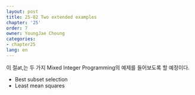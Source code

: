 ```yaml
---
layout: post
title: 25-02 Two extended examples
chapter: '25'
order: 7
owner: YoungJae Choung
categories:
- chapter25
lang: en
---
```


이 절at,는 두 가지 Mixed Integer Programming의 예제를 들어보도록 할 예정이다.

* Best subset selection
* Least mean squares
